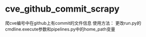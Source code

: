 # cve_github_commit_scrapy
爬cve编号中在github上有commit的文件信息
使用方法：
更改run.py的cmdline.execute参数和pipelines.py中的home_path变量